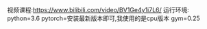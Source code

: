 视频课程:https://www.bilibili.com/video/BV1Ge4y1i7L6/
运行环境:
python=3.6
pytorch=安装最新版本即可,我使用的是cpu版本
gym=0.25
